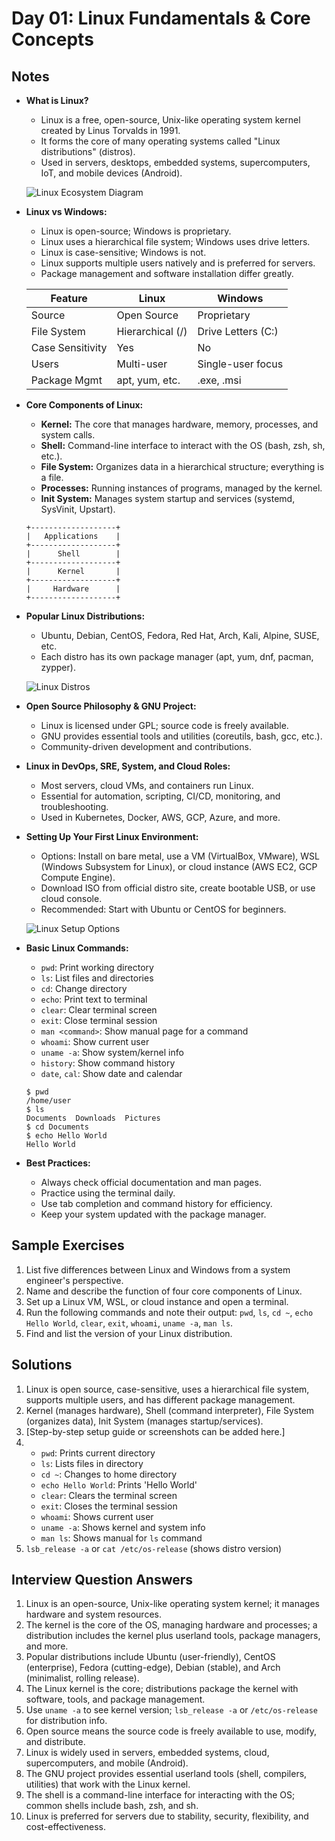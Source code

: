 # Day 01: Linux Fundamentals & Core Concepts

## Notes
- **What is Linux?**
  - Linux is a free, open-source, Unix-like operating system kernel created by Linus Torvalds in 1991.
  - It forms the core of many operating systems called "Linux distributions" (distros).
  - Used in servers, desktops, embedded systems, supercomputers, IoT, and mobile devices (Android).

  ![Linux Ecosystem Diagram](https://upload.wikimedia.org/wikipedia/commons/1/1b/Linux_Distribution_Timeline.svg)

- **Linux vs Windows:**
  - Linux is open-source; Windows is proprietary.
  - Linux uses a hierarchical file system; Windows uses drive letters.
  - Linux is case-sensitive; Windows is not.
  - Linux supports multiple users natively and is preferred for servers.
  - Package management and software installation differ greatly.

  | Feature         | Linux                | Windows           |
  |-----------------|----------------------|-------------------|
  | Source          | Open Source          | Proprietary       |
  | File System     | Hierarchical (/)     | Drive Letters (C:)|
  | Case Sensitivity| Yes                  | No                |
  | Users           | Multi-user           | Single-user focus |
  | Package Mgmt    | apt, yum, etc.       | .exe, .msi        |

- **Core Components of Linux:**
  - **Kernel:** The core that manages hardware, memory, processes, and system calls.
  - **Shell:** Command-line interface to interact with the OS (bash, zsh, sh, etc.).
  - **File System:** Organizes data in a hierarchical structure; everything is a file.
  - **Processes:** Running instances of programs, managed by the kernel.
  - **Init System:** Manages system startup and services (systemd, SysVinit, Upstart).

  ```
  +-------------------+
  |   Applications    |
  +-------------------+
  |      Shell        |
  +-------------------+
  |      Kernel       |
  +-------------------+
  |     Hardware      |
  +-------------------+
  ```

- **Popular Linux Distributions:**
  - Ubuntu, Debian, CentOS, Fedora, Red Hat, Arch, Kali, Alpine, SUSE, etc.
  - Each distro has its own package manager (apt, yum, dnf, pacman, zypper).

  ![Linux Distros](https://upload.wikimedia.org/wikipedia/commons/4/4f/Linux_Distribution_Timeline.png)

- **Open Source Philosophy & GNU Project:**
  - Linux is licensed under GPL; source code is freely available.
  - GNU provides essential tools and utilities (coreutils, bash, gcc, etc.).
  - Community-driven development and contributions.

- **Linux in DevOps, SRE, System, and Cloud Roles:**
  - Most servers, cloud VMs, and containers run Linux.
  - Essential for automation, scripting, CI/CD, monitoring, and troubleshooting.
  - Used in Kubernetes, Docker, AWS, GCP, Azure, and more.

- **Setting Up Your First Linux Environment:**
  - Options: Install on bare metal, use a VM (VirtualBox, VMware), WSL (Windows Subsystem for Linux), or cloud instance (AWS EC2, GCP Compute Engine).
  - Download ISO from official distro site, create bootable USB, or use cloud console.
  - Recommended: Start with Ubuntu or CentOS for beginners.

  ![Linux Setup Options](https://upload.wikimedia.org/wikipedia/commons/3/35/VirtualBox_logo.png)

- **Basic Linux Commands:**
  - `pwd`: Print working directory
  - `ls`: List files and directories
  - `cd`: Change directory
  - `echo`: Print text to terminal
  - `clear`: Clear terminal screen
  - `exit`: Close terminal session
  - `man <command>`: Show manual page for a command
  - `whoami`: Show current user
  - `uname -a`: Show system/kernel info
  - `history`: Show command history
  - `date`, `cal`: Show date and calendar

  ```
  $ pwd
  /home/user
  $ ls
  Documents  Downloads  Pictures
  $ cd Documents
  $ echo Hello World
  Hello World
  ```

- **Best Practices:**
  - Always check official documentation and man pages.
  - Practice using the terminal daily.
  - Use tab completion and command history for efficiency.
  - Keep your system updated with the package manager.

## Sample Exercises
1. List five differences between Linux and Windows from a system engineer's perspective.
2. Name and describe the function of four core components of Linux.
3. Set up a Linux VM, WSL, or cloud instance and open a terminal.
4. Run the following commands and note their output: `pwd`, `ls`, `cd ~`, `echo Hello World`, `clear`, `exit`, `whoami`, `uname -a`, `man ls`.
5. Find and list the version of your Linux distribution.

## Solutions
1. Linux is open source, case-sensitive, uses a hierarchical file system, supports multiple users, and has different package management.
2. Kernel (manages hardware), Shell (command interpreter), File System (organizes data), Init System (manages startup/services).
3. [Step-by-step setup guide or screenshots can be added here.]
4. 
   - `pwd`: Prints current directory
   - `ls`: Lists files in directory
   - `cd ~`: Changes to home directory
   - `echo Hello World`: Prints 'Hello World'
   - `clear`: Clears the terminal screen
   - `exit`: Closes the terminal session
   - `whoami`: Shows current user
   - `uname -a`: Shows kernel and system info
   - `man ls`: Shows manual for `ls` command
5. `lsb_release -a` or `cat /etc/os-release` (shows distro version)

## Interview Question Answers
1. Linux is an open-source, Unix-like operating system kernel; it manages hardware and system resources.
2. The kernel is the core of the OS, managing hardware and processes; a distribution includes the kernel plus userland tools, package managers, and more.
3. Popular distributions include Ubuntu (user-friendly), CentOS (enterprise), Fedora (cutting-edge), Debian (stable), and Arch (minimalist, rolling release).
4. The Linux kernel is the core; distributions package the kernel with software, tools, and package management.
5. Use `uname -a` to see kernel version; `lsb_release -a` or `/etc/os-release` for distribution info.
6. Open source means the source code is freely available to use, modify, and distribute.
7. Linux is widely used in servers, embedded systems, cloud, supercomputers, and mobile (Android).
8. The GNU project provides essential userland tools (shell, compilers, utilities) that work with the Linux kernel.
9. The shell is a command-line interface for interacting with the OS; common shells include bash, zsh, and sh.
10. Linux is preferred for servers due to stability, security, flexibility, and cost-effectiveness.

